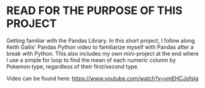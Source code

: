 # READ FOR THE PURPOSE OF THIS PROJECT
Getting familiar with the Pandas Library. In this short project, I follow along Keith Gallis' Pandas Python video to familiarize myself with Pandas after a break with Python. This also includes my own mini-project at the end where I use a simple for loop to find the mean of each numeric column by Pokemon type, regardless of their first/second type.

Video can be found here: https://www.youtube.com/watch?v=vmEHCJofslg
